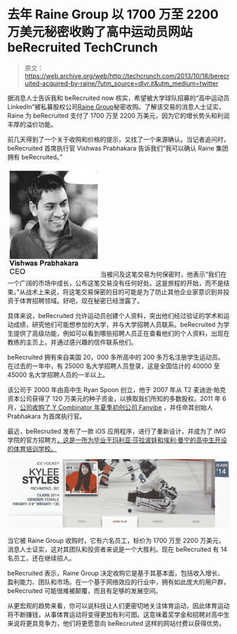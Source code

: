 # 去年 Raine Group 以 1700 万至 2200 万美元秘密收购了高中运动员网站 beRecruited TechCrunch

> 原文：<https://web.archive.org/web/http://techcrunch.com/2013/10/18/berecruited-acquired-by-raine/?utm_source=dlvr.it&utm_medium=twitter>

据消息人士告诉我和 beRecruited now 核实，希望被大学球队招募的“高中运动员 LinkedIn”被私募股权公司[Raine Group](https://web.archive.org/web/20230129223326/http://www.raine.com/)秘密收购。了解该交易的消息人士证实，Raine 为 beRecruited 支付了 1700 万至 2200 万美元，因为它的增长势头和利润丰厚的溢价功能。

前几天得到了一个关于收购和价格的提示，又找了一个来源确认。当记者追问时，beRecruited 首席执行官 Vishwas Prabhakara 告诉我们“我可以确认 Raine 集团拥有 beRecruited。”

![Vishwas](img/2b09dea850ff3be288f085137b18551a.png)当被问及这笔交易为何保密时，他表示“我们在一个广阔的市场中成长，公布这笔交易没有任何好处。这是旅程的开始，而不是结束。”从战术上来说，将这笔交易保密的目的可能是为了防止其他企业家意识到并投资于体育招聘领域。好吧，现在秘密已经泄露了。

具体来说，beRecruited 允许运动员创建个人资料，突出他们经过验证的学术和运动成绩，研究他们可能想参加的大学，并与大学招聘人员联系。beRecruited 为学生提供了高级功能，例如可以看到哪些招聘人员正在查看他们的个人资料，出现在教练的主页上，并通过感兴趣的信件联系他们。

beRecruited 拥有来自美国 20，000 多所高中的 200 多万名注册学生运动员。在过去的一年中，有 25000 名大学招聘人员登录，这是全国估计的 40000 至 45000 名大学招聘人员的一半以上。

该公司于 2000 年由高中生 Ryan Spoon 创立，他于 2007 年从 T2 麦迪逊·帕克资本公司获得了 120 万美元的种子资金，以换取我们所知的多数股权。2011 年 6 月，[公司收购了 Y Combinator 年夏季初创公司 Fanvibe](https://web.archive.org/web/20230129223326/https://techcrunch.com/2011/06/27/fanvibe-berecruited/) ，并任命其创始人 Prabhakara 为首席执行官。

最近，beRecruited 发布了一款 iOS 应用程序，进行了重新设计，并成为了 IMG 学院的官方招聘方[，这是一所为毕业于玛利亚·莎拉波娃和埃利·曼宁的高中生开设的体育培训学校。](https://web.archive.org/web/20230129223326/https://techcrunch.com/2013/07/30/berecruited-a-networking-site-for-high-school-athletes-is-the-top-pick-for-elite-training-camp/)

![BeRecruited Profile](img/dbf0815fcbed966eb1bd270d6e83f788.png)

当它被 Raine Group 收购时，它有六名员工，标价为 1700 万至 2200 万美元，消息人士证实，这对其团队和投资者来说是一个大胜利。现在 beRecruited 有 14 名员工，还在继续招人。

beRecruited 表示，Raine Group 决定收购它是基于其基本面，包括收入增长、盈利能力、团队和市场。在一个基于网络效应的行业中，拥有如此庞大的用户群，beRecruited 可能很难被颠覆，而且有足够的发展空间。

从更宏观的趋势来看，你可以说科技让人们更密切地关注体育运动，因此体育运动将不断赚钱，从事体育运动将变得更加有利可图。这意味着奖学金和招聘对高中生来说将更具竞争力，他们将更愿意向 beRecruited 这样的网站付费以获得优势。
